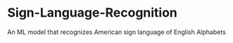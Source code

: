 # Sign-Language-Recognition
An ML model that recognizes American sign language of English Alphabets
